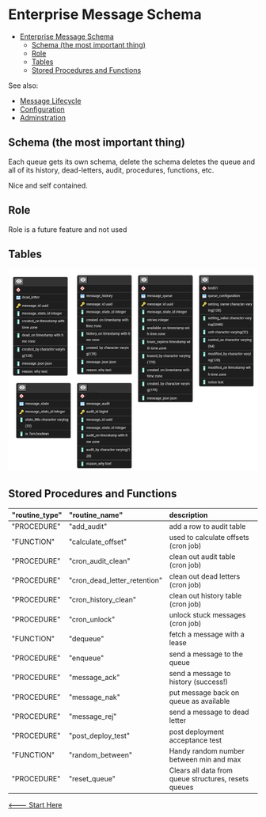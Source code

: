 # Enterprise Message Schema

- [Enterprise Message Schema](#enterprise-message-schema)
  - [Schema (the most important thing)](#schema-the-most-important-thing)
  - [Role](#role)
  - [Tables](#tables)
  - [Stored Procedures and Functions](#stored-procedures-and-functions)

See also: 
- [Message Lifecycle](./MESSAGE_LIFECYCLE.md)
- [Configuration](./CONFIG.md)
- [Adminstration](./PEQ_ADMIN.md)

## Schema (the most important thing)

Each queue gets its own schema, delete the schema deletes the queue and all of its history, dead-letters, audit, procedures, functions, etc.

Nice and self contained.

## Role

Role is a future feature and not used

## Tables

![ERD](./peq.pgerd.png)

## Stored Procedures and Functions

 | "routine_type" | "routine_name" | description |
 |:---|:---|:---|
 | "PROCEDURE" | "add_audit" | add a row to audit table |
 | "FUNCTION" | "calculate_offset" | used to calculate offsets (cron job) | 
 | "PROCEDURE" | "cron_audit_clean" | clean out audit table (cron job) |
 | "PROCEDURE" | "cron_dead_letter_retention" | clean out dead letters (cron job) | 
 | "PROCEDURE" | "cron_history_clean" | clean out history table (cron job) |
 | "PROCEDURE" | "cron_unlock" | unlock stuck messages (cron job) |
 | "FUNCTION" | "dequeue" | fetch a message with a lease |
 | "PROCEDURE" | "enqueue" | send a message to the queue |
 | "PROCEDURE" | "message_ack" | send a message to history (success!) | 
 | "PROCEDURE" | "message_nak" | put message back on queue as available |
 | "PROCEDURE" | "message_rej" | send a message to dead letter |
 | "PROCEDURE" | "post_deploy_test" | post deployment acceptance test | 
 | "FUNCTION" | "random_between" | Handy random number between min and max |
 | "PROCEDURE" | "reset_queue" | Clears all data from queue structures, resets queues |

[<--- Start Here](./README.md)